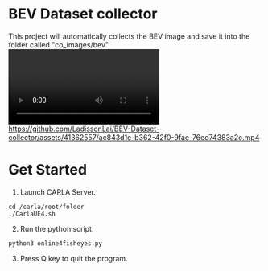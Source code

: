 # BEV Dataset collector
This project will automatically collects the BEV image and save it into the folder called "co_images/bev".
<video src="https://github.com/LadissonLai/BEV-Dataset-collector/blob/main/docs/BEV_collect.mp4"></video>
https://github.com/LadissonLai/BEV-Dataset-collector/assets/41362557/ac843d1e-b362-42f0-9fae-76ed74383a2c.mp4

# Get Started
1. Launch CARLA Server.
```shell
cd /carla/root/folder
./CarlaUE4.sh
```
2. Run the python script.
```
python3 online4fisheyes.py
```
3. Press Q key to quit the program.
